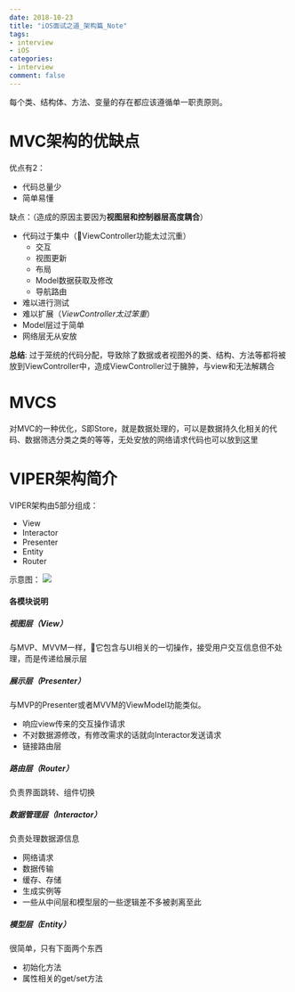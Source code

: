 ```yaml
---
date: 2018-10-23
title: "iOS面试之道_架构篇_Note"
tags:
- interview
- iOS
categories:
- interview
comment: false
---
```

每个类、结构体、方法、变量的存在都应该遵循单一职责原则。

# MVC架构的优缺点
优点有2：
- 代码总量少
- 简单易懂

缺点：（造成的原因主要因为**视图层和控制器层高度耦合**）
- 代码过于集中（ViewController功能太过沉重）
   - 交互
   - 视图更新
   - 布局
   - Model数据获取及修改
   - 导航路由
- 难以进行测试
- 难以扩展（*ViewController太过笨重*）
- Model层过于简单
- 网络层无从安放

**总结**: 过于笼统的代码分配，导致除了数据或者视图外的类、结构、方法等都将被放到ViewController中，造成ViewController过于臃肿，与view和无法解耦合

# MVCS
对MVC的一种优化，S即Store，就是数据处理的，可以是数据持久化相关的代码、数据筛选分类之类的等等，无处安放的网络请求代码也可以放到这里

# VIPER架构简介
VIPER架构由5部分组成：
- View
- Interactor
- Presenter
- Entity
- Router

示意图：
![](baseURL/image/VIPER.jpeg)

#### 各模块说明
##### 视图层（View）
与MVP、MVVM一样，它包含与UI相关的一切操作，接受用户交互信息但不处理，而是传递给展示层

##### 展示层（Presenter）
与MVP的Presenter或者MVVM的ViewModel功能类似。

- 响应view传来的交互操作请求
- 不对数据源修改，有修改需求的话就向Interactor发送请求
- 链接路由层

##### 路由层（Router）
负责界面跳转、组件切换
##### 数据管理层（Interactor）
负责处理数据源信息
- 网络请求
- 数据传输
- 缓存、存储
- 生成实例等
- 一些从中间层和模型层的一些逻辑差不多被剥离至此
##### 模型层（Entity）
很简单，只有下面两个东西
- 初始化方法
- 属性相关的get/set方法
